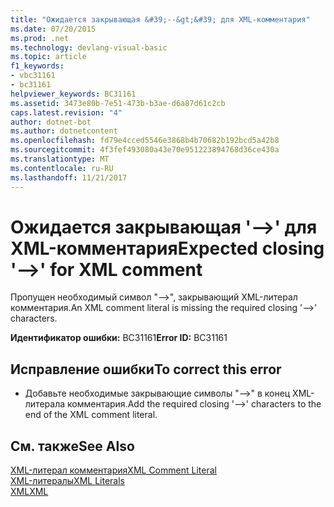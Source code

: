 ```yaml
---
title: "Ожидается закрывающая &#39;--&gt;&#39; для XML-комментария"
ms.date: 07/20/2015
ms.prod: .net
ms.technology: devlang-visual-basic
ms.topic: article
f1_keywords:
- vbc31161
- bc31161
helpviewer_keywords: BC31161
ms.assetid: 3473e80b-7e51-473b-b3ae-d6a87d61c2cb
caps.latest.revision: "4"
author: dotnet-bot
ms.author: dotnetcontent
ms.openlocfilehash: fd79e4cced5546e3868b4b70682b192bcd5a42b8
ms.sourcegitcommit: 4f3fef493080a43e70e951223894768d36ce430a
ms.translationtype: MT
ms.contentlocale: ru-RU
ms.lasthandoff: 11/21/2017
---
```

# <a name="expected-closing-39--gt39-for-xml-comment"></a><span data-ttu-id="584f9-102">Ожидается закрывающая &#39;--&gt;&#39; для XML-комментария</span><span class="sxs-lookup"><span data-stu-id="584f9-102">Expected closing &#39;--&gt;&#39; for XML comment</span></span>
<span data-ttu-id="584f9-103">Пропущен необходимый символ "-->", закрывающий XML-литерал комментария.</span><span class="sxs-lookup"><span data-stu-id="584f9-103">An XML comment literal is missing the required closing '-->' characters.</span></span>  
  
 <span data-ttu-id="584f9-104">**Идентификатор ошибки:** BC31161</span><span class="sxs-lookup"><span data-stu-id="584f9-104">**Error ID:** BC31161</span></span>  
  
## <a name="to-correct-this-error"></a><span data-ttu-id="584f9-105">Исправление ошибки</span><span class="sxs-lookup"><span data-stu-id="584f9-105">To correct this error</span></span>  
  
-   <span data-ttu-id="584f9-106">Добавьте необходимые закрывающие символы "-->" в конец XML-литерала комментария.</span><span class="sxs-lookup"><span data-stu-id="584f9-106">Add the required closing '-->' characters to the end of the XML comment literal.</span></span>  
  
## <a name="see-also"></a><span data-ttu-id="584f9-107">См. также</span><span class="sxs-lookup"><span data-stu-id="584f9-107">See Also</span></span>  
 [<span data-ttu-id="584f9-108">XML-литерал комментария</span><span class="sxs-lookup"><span data-stu-id="584f9-108">XML Comment Literal</span></span>](../../visual-basic/language-reference/xml-literals/xml-comment-literal.md)  
 [<span data-ttu-id="584f9-109">XML-литералы</span><span class="sxs-lookup"><span data-stu-id="584f9-109">XML Literals</span></span>](../../visual-basic/language-reference/xml-literals/index.md)  
 [<span data-ttu-id="584f9-110">XML</span><span class="sxs-lookup"><span data-stu-id="584f9-110">XML</span></span>](../../visual-basic/programming-guide/language-features/xml/index.md)
